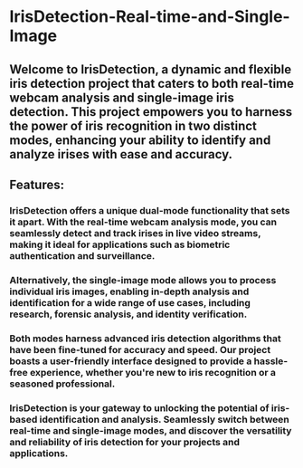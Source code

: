 # IrisDetection-Real-time-and-Single-Image
## Welcome to IrisDetection, a dynamic and flexible iris detection project that caters to both real-time webcam analysis and single-image iris detection. This project empowers you to harness the power of iris recognition in two distinct modes, enhancing your ability to identify and analyze irises with ease and accuracy.

## Features:

### IrisDetection offers a unique dual-mode functionality that sets it apart. With the real-time webcam analysis mode, you can seamlessly detect and track irises in live video streams, making it ideal for applications such as biometric authentication and surveillance.

### Alternatively, the single-image mode allows you to process individual iris images, enabling in-depth analysis and identification for a wide range of use cases, including research, forensic analysis, and identity verification.

### Both modes harness advanced iris detection algorithms that have been fine-tuned for accuracy and speed. Our project boasts a user-friendly interface designed to provide a hassle-free experience, whether you're new to iris recognition or a seasoned professional.

### IrisDetection is your gateway to unlocking the potential of iris-based identification and analysis. Seamlessly switch between real-time and single-image modes, and discover the versatility and reliability of iris detection for your projects and applications.
